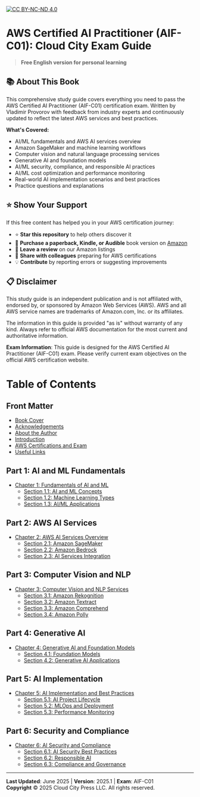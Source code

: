 [![CC BY-NC-ND 4.0](https://img.shields.io/badge/License-CC%20BY--NC--ND%204.0-lightgrey.svg)](http://creativecommons.org/licenses/by-nc-nd/4.0/)

# AWS Certified AI Practitioner (AIF-C01): Cloud City Exam Guide

> **Free English version for personal learning** 

## 📚 About This Book

This comprehensive study guide covers everything you need to pass the AWS Certified AI Practitioner (AIF-C01) certification exam. 
Written by Vladimir Provorov with feedback from industry experts and continuously updated to reflect the latest AWS services and best practices. 

**What's Covered:**
- AI/ML fundamentals and AWS AI services overview
- Amazon SageMaker and machine learning workflows
- Computer vision and natural language processing services
- Generative AI and foundation models
- AI/ML security, compliance, and responsible AI practices
- AI/ML cost optimization and performance monitoring
- Real-world AI implementation scenarios and best practices
- Practice questions and explanations

## ⭐ Show Your Support

If this free content has helped you in your AWS certification journey:

- ⭐ **Star this repository** to help others discover it
- 🛒 **Purchase a paperback, Kindle, or Audible** book version on [Amazon](https://a.co/d/4FJdTNT)
- 📝 **Leave a review** on our Amazon listings
- 🔗 **Share with colleagues** preparing for AWS certifications
- 💡 **Contribute** by reporting errors or suggesting improvements

## 📋 Disclaimer

This study guide is an independent publication and is not affiliated with, endorsed by, or sponsored by Amazon Web Services (AWS). AWS and all AWS service names are trademarks of Amazon.com, Inc. or its affiliates.

The information in this guide is provided "as is" without warranty of any kind. Always refer to official AWS documentation for the most current and authoritative information.

**Exam Information**: This guide is designed for the AWS Certified AI Practitioner (AIF-C01) exam. Please verify current exam objectives on the official AWS certification website.

# Table of Contents

## Front Matter
- [Book Cover](english/00_00_BookCover.md)
- [Acknowledgements](english/00_30_Acknowledgements.md)
- [About the Author](english/00_40_About_the_author.md)
- [Introduction](english/00_50_Introduction.md)
- [AWS Certifications and Exam](english/00_60_AWS_Certifications_and_exam.md)
- [Useful Links](english/00_55_Links.md)

## Part 1: AI and ML Fundamentals
- [Chapter 1: Fundamentals of AI and ML](english/10_00.md)
  - [Section 1.1: AI and ML Concepts](english/10_10.md)
  - [Section 1.2: Machine Learning Types](english/10_20.md)
  - [Section 1.3: AI/ML Applications](english/10_30.md)

## Part 2: AWS AI Services
- [Chapter 2: AWS AI Services Overview](english/20_00.md)
  - [Section 2.1: Amazon SageMaker](english/20_10.md)
  - [Section 2.2: Amazon Bedrock](english/20_20.md)
  - [Section 2.3: AI Services Integration](english/20_30.md)

## Part 3: Computer Vision and NLP
- [Chapter 3: Computer Vision and NLP Services](english/30_00.md)
  - [Section 3.1: Amazon Rekognition](english/30_10.md)
  - [Section 3.2: Amazon Textract](english/30_20.md)
  - [Section 3.3: Amazon Comprehend](english/30_30.md)
  - [Section 3.4: Amazon Polly](english/30_40.md)

## Part 4: Generative AI
- [Chapter 4: Generative AI and Foundation Models](english/40_00.md)
  - [Section 4.1: Foundation Models](english/40_10.md)
  - [Section 4.2: Generative AI Applications](english/40_20.md)

## Part 5: AI Implementation
- [Chapter 5: AI Implementation and Best Practices](english/50_00.md)
  - [Section 5.1: AI Project Lifecycle](english/50_10.md)
  - [Section 5.2: MLOps and Deployment](english/50_20.md)
  - [Section 5.3: Performance Monitoring](english/50_30.md)

## Part 6: Security and Compliance
- [Chapter 6: AI Security and Compliance](english/60_00.md)
  - [Section 6.1: AI Security Best Practices](english/60_10.md)
  - [Section 6.2: Responsible AI](english/60_20.md)
  - [Section 6.3: Compliance and Governance](english/60_30.md)

---

**Last Updated**: June 2025 | **Version**: 2025.1 | **Exam**: AIF-C01  
**Copyright** © 2025 Cloud City Press LLC. All rights reserved.

